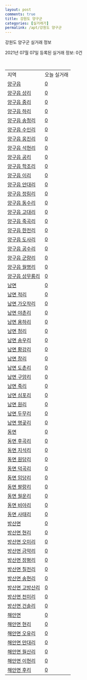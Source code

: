 ```yaml
---
layout: post
comments: true
title: 강원도 양구군
categories: [실거래가]
permalink: /apt/강원도 양구군
---
```


강원도 양구군 실거래 정보

2021년 07월 07일 등록된 실거래 정보: 0건

<script type="text/javascript">
  google.charts.load('current', {'packages':['corechart']});
  google.charts.setOnLoadCallback(drawChart);

  function drawChart() {
    var data = google.visualization.arrayToDataTable([['거래일', '매매', '전월세', '전매'], ['20-07', 9, 6, 0], ['20-08', 3, 2, 0], ['20-09', 2, 4, 0], ['20-10', 4, 4, 0], ['20-11', 4, 2, 0], ['20-12', 3, 5, 0], ['21-01', 9, 2, 0], ['21-02', 17, 3, 0], ['21-03', 7, 4, 0], ['21-04', 8, 2, 0], ['21-05', 9, 0, 0], ['21-06', 2, 1, 0]]);

    var options = {
      title: '최근 유형별 거래량 추이',
      legend: { position: 'bottom' }
    };

    var chart = new google.visualization.LineChart(document.getElementById('columnchart_material'));
    chart.draw(data, (options));
  }
</script>

<div id="columnchart_material" style="width: 95%; margin-left: -35px"></div>
<br>
<table class="sortable">
  <tr>
    <td>지역</td>
    <td>오늘 실거래</td>
  </tr>

  
  <tr class="item">
    <td><a href="강원도 양구군 양구읍">양구읍</a></td>
    <td><a href="강원도 양구군 양구읍">0</a></td>
  </tr>
    

  <tr class="item">
    <td><a href="강원도 양구군 양구읍 상리">양구읍 상리</a></td>
    <td><a href="강원도 양구군 양구읍 상리">0</a></td>
  </tr>
    

  <tr class="item">
    <td><a href="강원도 양구군 양구읍 중리">양구읍 중리</a></td>
    <td><a href="강원도 양구군 양구읍 중리">0</a></td>
  </tr>
    

  <tr class="item">
    <td><a href="강원도 양구군 양구읍 하리">양구읍 하리</a></td>
    <td><a href="강원도 양구군 양구읍 하리">0</a></td>
  </tr>
    

  <tr class="item">
    <td><a href="강원도 양구군 양구읍 송청리">양구읍 송청리</a></td>
    <td><a href="강원도 양구군 양구읍 송청리">0</a></td>
  </tr>
    

  <tr class="item">
    <td><a href="강원도 양구군 양구읍 수인리">양구읍 수인리</a></td>
    <td><a href="강원도 양구군 양구읍 수인리">0</a></td>
  </tr>
    

  <tr class="item">
    <td><a href="강원도 양구군 양구읍 웅진리">양구읍 웅진리</a></td>
    <td><a href="강원도 양구군 양구읍 웅진리">0</a></td>
  </tr>
    

  <tr class="item">
    <td><a href="강원도 양구군 양구읍 석현리">양구읍 석현리</a></td>
    <td><a href="강원도 양구군 양구읍 석현리">0</a></td>
  </tr>
    

  <tr class="item">
    <td><a href="강원도 양구군 양구읍 공리">양구읍 공리</a></td>
    <td><a href="강원도 양구군 양구읍 공리">0</a></td>
  </tr>
    

  <tr class="item">
    <td><a href="강원도 양구군 양구읍 학조리">양구읍 학조리</a></td>
    <td><a href="강원도 양구군 양구읍 학조리">0</a></td>
  </tr>
    

  <tr class="item">
    <td><a href="강원도 양구군 양구읍 이리">양구읍 이리</a></td>
    <td><a href="강원도 양구군 양구읍 이리">0</a></td>
  </tr>
    

  <tr class="item">
    <td><a href="강원도 양구군 양구읍 안대리">양구읍 안대리</a></td>
    <td><a href="강원도 양구군 양구읍 안대리">0</a></td>
  </tr>
    

  <tr class="item">
    <td><a href="강원도 양구군 양구읍 정림리">양구읍 정림리</a></td>
    <td><a href="강원도 양구군 양구읍 정림리">0</a></td>
  </tr>
    

  <tr class="item">
    <td><a href="강원도 양구군 양구읍 동수리">양구읍 동수리</a></td>
    <td><a href="강원도 양구군 양구읍 동수리">0</a></td>
  </tr>
    

  <tr class="item">
    <td><a href="강원도 양구군 양구읍 고대리">양구읍 고대리</a></td>
    <td><a href="강원도 양구군 양구읍 고대리">0</a></td>
  </tr>
    

  <tr class="item">
    <td><a href="강원도 양구군 양구읍 죽곡리">양구읍 죽곡리</a></td>
    <td><a href="강원도 양구군 양구읍 죽곡리">0</a></td>
  </tr>
    

  <tr class="item">
    <td><a href="강원도 양구군 양구읍 한전리">양구읍 한전리</a></td>
    <td><a href="강원도 양구군 양구읍 한전리">0</a></td>
  </tr>
    

  <tr class="item">
    <td><a href="강원도 양구군 양구읍 도사리">양구읍 도사리</a></td>
    <td><a href="강원도 양구군 양구읍 도사리">0</a></td>
  </tr>
    

  <tr class="item">
    <td><a href="강원도 양구군 양구읍 공수리">양구읍 공수리</a></td>
    <td><a href="강원도 양구군 양구읍 공수리">0</a></td>
  </tr>
    

  <tr class="item">
    <td><a href="강원도 양구군 양구읍 군량리">양구읍 군량리</a></td>
    <td><a href="강원도 양구군 양구읍 군량리">0</a></td>
  </tr>
    

  <tr class="item">
    <td><a href="강원도 양구군 양구읍 월명리">양구읍 월명리</a></td>
    <td><a href="강원도 양구군 양구읍 월명리">0</a></td>
  </tr>
    

  <tr class="item">
    <td><a href="강원도 양구군 양구읍 상무룡리">양구읍 상무룡리</a></td>
    <td><a href="강원도 양구군 양구읍 상무룡리">0</a></td>
  </tr>
    

  <tr class="item">
    <td><a href="강원도 양구군 남면">남면</a></td>
    <td><a href="강원도 양구군 남면">0</a></td>
  </tr>
    

  <tr class="item">
    <td><a href="강원도 양구군 남면 적리">남면 적리</a></td>
    <td><a href="강원도 양구군 남면 적리">0</a></td>
  </tr>
    

  <tr class="item">
    <td><a href="강원도 양구군 남면 가오작리">남면 가오작리</a></td>
    <td><a href="강원도 양구군 남면 가오작리">0</a></td>
  </tr>
    

  <tr class="item">
    <td><a href="강원도 양구군 남면 야촌리">남면 야촌리</a></td>
    <td><a href="강원도 양구군 남면 야촌리">0</a></td>
  </tr>
    

  <tr class="item">
    <td><a href="강원도 양구군 남면 용하리">남면 용하리</a></td>
    <td><a href="강원도 양구군 남면 용하리">0</a></td>
  </tr>
    

  <tr class="item">
    <td><a href="강원도 양구군 남면 청리">남면 청리</a></td>
    <td><a href="강원도 양구군 남면 청리">0</a></td>
  </tr>
    

  <tr class="item">
    <td><a href="강원도 양구군 남면 송우리">남면 송우리</a></td>
    <td><a href="강원도 양구군 남면 송우리">0</a></td>
  </tr>
    

  <tr class="item">
    <td><a href="강원도 양구군 남면 황강리">남면 황강리</a></td>
    <td><a href="강원도 양구군 남면 황강리">0</a></td>
  </tr>
    

  <tr class="item">
    <td><a href="강원도 양구군 남면 창리">남면 창리</a></td>
    <td><a href="강원도 양구군 남면 창리">0</a></td>
  </tr>
    

  <tr class="item">
    <td><a href="강원도 양구군 남면 도촌리">남면 도촌리</a></td>
    <td><a href="강원도 양구군 남면 도촌리">0</a></td>
  </tr>
    

  <tr class="item">
    <td><a href="강원도 양구군 남면 구암리">남면 구암리</a></td>
    <td><a href="강원도 양구군 남면 구암리">0</a></td>
  </tr>
    

  <tr class="item">
    <td><a href="강원도 양구군 남면 죽리">남면 죽리</a></td>
    <td><a href="강원도 양구군 남면 죽리">0</a></td>
  </tr>
    

  <tr class="item">
    <td><a href="강원도 양구군 남면 심포리">남면 심포리</a></td>
    <td><a href="강원도 양구군 남면 심포리">0</a></td>
  </tr>
    

  <tr class="item">
    <td><a href="강원도 양구군 남면 원리">남면 원리</a></td>
    <td><a href="강원도 양구군 남면 원리">0</a></td>
  </tr>
    

  <tr class="item">
    <td><a href="강원도 양구군 남면 두무리">남면 두무리</a></td>
    <td><a href="강원도 양구군 남면 두무리">0</a></td>
  </tr>
    

  <tr class="item">
    <td><a href="강원도 양구군 남면 명곶리">남면 명곶리</a></td>
    <td><a href="강원도 양구군 남면 명곶리">0</a></td>
  </tr>
    

  <tr class="item">
    <td><a href="강원도 양구군 동면">동면</a></td>
    <td><a href="강원도 양구군 동면">0</a></td>
  </tr>
    

  <tr class="item">
    <td><a href="강원도 양구군 동면 후곡리">동면 후곡리</a></td>
    <td><a href="강원도 양구군 동면 후곡리">0</a></td>
  </tr>
    

  <tr class="item">
    <td><a href="강원도 양구군 동면 지석리">동면 지석리</a></td>
    <td><a href="강원도 양구군 동면 지석리">0</a></td>
  </tr>
    

  <tr class="item">
    <td><a href="강원도 양구군 동면 원당리">동면 원당리</a></td>
    <td><a href="강원도 양구군 동면 원당리">0</a></td>
  </tr>
    

  <tr class="item">
    <td><a href="강원도 양구군 동면 덕곡리">동면 덕곡리</a></td>
    <td><a href="강원도 양구군 동면 덕곡리">0</a></td>
  </tr>
    

  <tr class="item">
    <td><a href="강원도 양구군 동면 임당리">동면 임당리</a></td>
    <td><a href="강원도 양구군 동면 임당리">0</a></td>
  </tr>
    

  <tr class="item">
    <td><a href="강원도 양구군 동면 팔랑리">동면 팔랑리</a></td>
    <td><a href="강원도 양구군 동면 팔랑리">0</a></td>
  </tr>
    

  <tr class="item">
    <td><a href="강원도 양구군 동면 월운리">동면 월운리</a></td>
    <td><a href="강원도 양구군 동면 월운리">0</a></td>
  </tr>
    

  <tr class="item">
    <td><a href="강원도 양구군 동면 비아리">동면 비아리</a></td>
    <td><a href="강원도 양구군 동면 비아리">0</a></td>
  </tr>
    

  <tr class="item">
    <td><a href="강원도 양구군 동면 사태리">동면 사태리</a></td>
    <td><a href="강원도 양구군 동면 사태리">0</a></td>
  </tr>
    

  <tr class="item">
    <td><a href="강원도 양구군 방산면">방산면</a></td>
    <td><a href="강원도 양구군 방산면">0</a></td>
  </tr>
    

  <tr class="item">
    <td><a href="강원도 양구군 방산면 현리">방산면 현리</a></td>
    <td><a href="강원도 양구군 방산면 현리">0</a></td>
  </tr>
    

  <tr class="item">
    <td><a href="강원도 양구군 방산면 오미리">방산면 오미리</a></td>
    <td><a href="강원도 양구군 방산면 오미리">0</a></td>
  </tr>
    

  <tr class="item">
    <td><a href="강원도 양구군 방산면 금악리">방산면 금악리</a></td>
    <td><a href="강원도 양구군 방산면 금악리">0</a></td>
  </tr>
    

  <tr class="item">
    <td><a href="강원도 양구군 방산면 장평리">방산면 장평리</a></td>
    <td><a href="강원도 양구군 방산면 장평리">0</a></td>
  </tr>
    

  <tr class="item">
    <td><a href="강원도 양구군 방산면 칠전리">방산면 칠전리</a></td>
    <td><a href="강원도 양구군 방산면 칠전리">0</a></td>
  </tr>
    

  <tr class="item">
    <td><a href="강원도 양구군 방산면 송현리">방산면 송현리</a></td>
    <td><a href="강원도 양구군 방산면 송현리">0</a></td>
  </tr>
    

  <tr class="item">
    <td><a href="강원도 양구군 방산면 고방산리">방산면 고방산리</a></td>
    <td><a href="강원도 양구군 방산면 고방산리">0</a></td>
  </tr>
    

  <tr class="item">
    <td><a href="강원도 양구군 방산면 천미리">방산면 천미리</a></td>
    <td><a href="강원도 양구군 방산면 천미리">0</a></td>
  </tr>
    

  <tr class="item">
    <td><a href="강원도 양구군 방산면 건솔리">방산면 건솔리</a></td>
    <td><a href="강원도 양구군 방산면 건솔리">0</a></td>
  </tr>
    

  <tr class="item">
    <td><a href="강원도 양구군 해안면">해안면</a></td>
    <td><a href="강원도 양구군 해안면">0</a></td>
  </tr>
    

  <tr class="item">
    <td><a href="강원도 양구군 해안면 현리">해안면 현리</a></td>
    <td><a href="강원도 양구군 해안면 현리">0</a></td>
  </tr>
    

  <tr class="item">
    <td><a href="강원도 양구군 해안면 오유리">해안면 오유리</a></td>
    <td><a href="강원도 양구군 해안면 오유리">0</a></td>
  </tr>
    

  <tr class="item">
    <td><a href="강원도 양구군 해안면 만대리">해안면 만대리</a></td>
    <td><a href="강원도 양구군 해안면 만대리">0</a></td>
  </tr>
    

  <tr class="item">
    <td><a href="강원도 양구군 해안면 월산리">해안면 월산리</a></td>
    <td><a href="강원도 양구군 해안면 월산리">0</a></td>
  </tr>
    

  <tr class="item">
    <td><a href="강원도 양구군 해안면 이현리">해안면 이현리</a></td>
    <td><a href="강원도 양구군 해안면 이현리">0</a></td>
  </tr>
    

  <tr class="item">
    <td><a href="강원도 양구군 해안면 후리">해안면 후리</a></td>
    <td><a href="강원도 양구군 해안면 후리">0</a></td>
  </tr>
    


</table>


    